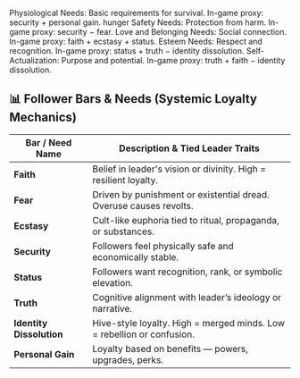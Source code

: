 Physiological Needs: Basic requirements for survival. In-game proxy: security + personal gain. hunger
Safety Needs: Protection from harm. In-game proxy: security − fear.
Love and Belonging Needs: Social connection. In-game proxy: faith + ecstasy + status.
Esteem Needs: Respect and recognition. In-game proxy: status + truth − identity dissolution.
Self-Actualization: Purpose and potential. In-game proxy: truth + faith − identity dissolution.


 ## 📊 Follower Bars & Needs (Systemic Loyalty Mechanics)

| Bar / Need Name          | Description & Tied Leader Traits                                          |
|--------------------------|----------------------------------------------------------------------------|
| **Faith**                | Belief in leader's vision or divinity. High = resilient loyalty.          |
| **Fear**                 | Driven by punishment or existential dread. Overuse causes revolts.        |
| **Ecstasy**              | Cult-like euphoria tied to ritual, propaganda, or substances.             |
| **Security**             | Followers feel physically safe and economically stable.                   |
| **Status**               | Followers want recognition, rank, or symbolic elevation.                  |
| **Truth**                | Cognitive alignment with leader’s ideology or narrative.                  |
| **Identity Dissolution** | Hive-style loyalty. High = merged minds. Low = rebellion or confusion.    |
| **Personal Gain**        | Loyalty based on benefits — powers, upgrades, perks.                      |
